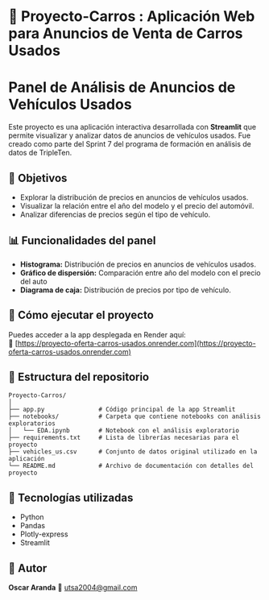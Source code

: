 # 🚗 Proyecto-Carros : Aplicación Web para Anuncios de Venta de Carros Usados

# Panel de Análisis de Anuncios de Vehículos Usados

Este proyecto es una aplicación interactiva desarrollada con **Streamlit** que permite visualizar y analizar datos de anuncios de vehículos usados. Fue creado como parte del Sprint 7 del programa de formación en análisis de datos de TripleTen.

## 📌 Objetivos

- Explorar la distribución de precios en anuncios de vehículos usados.
- Visualizar la relación entre el año del modelo y el precio del automóvil.
- Analizar diferencias de precios según el tipo de vehículo.

## 📊 Funcionalidades del panel

- **Histograma:** Distribución de precios en anuncios de vehículos usados.
- **Gráfico de dispersión:** Comparación entre año del modelo con el precio del auto
- **Diagrama de caja:** Distribución de precios por tipo de vehículo.

## 🚀 Cómo ejecutar el proyecto

Puedes acceder a la app desplegada en Render aquí:  
🔗 [https://proyecto-oferta-carros-usados.onrender.com](https://proyecto-oferta-carros-usados.onrender.com)


## 📁 Estructura del repositorio

```
Proyecto-Carros/
│
├── app.py               # Código principal de la app Streamlit
├── notebooks/           # Carpeta que contiene notebooks con análisis exploratorios
│   └── EDA.ipynb        # Notebook con el análisis exploratorio
├── requirements.txt     # Lista de librerías necesarias para el proyecto
├── vehicles_us.csv      # Conjunto de datos original utilizado en la aplicación
└── README.md            # Archivo de documentación con detalles del proyecto
```

## 📌 Tecnologías utilizadas

- Python
- Pandas  
- Plotly-express  
- Streamlit  

## 👤 Autor

**Oscar Aranda**
📧 utsa2004@gmail.com

